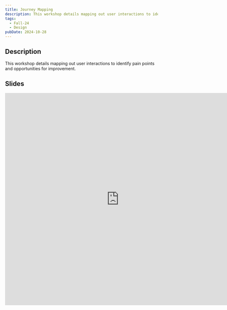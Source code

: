 ```yaml
---
title: Journey Mapping
description: This workshop details mapping out user interactions to identify pain points and opportunities for improvement.
tags:
  - Fall-24
  - Design
pubDate: 2024-10-28
---
```


## Description

This workshop details mapping out user interactions to identify pain points and opportunities for improvement.

## Slides

<iframe src="https://docs.google.com/presentation/d/e/2PACX-1vTWz0VOQkSHy8InqF4mYaSu-jTsW2FowJF_vY0K4wRMoE9KlHYimIt1XivEHRcVLOYKqZg31LmBwfCq/embed?start=false&loop=false&delayms=3000" frameborder="0" width="750" height="700" allowfullscreen="true" mozallowfullscreen="true" webkitallowfullscreen="true"></iframe>
